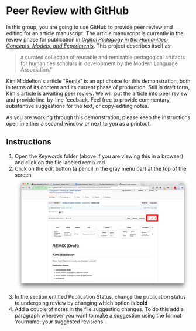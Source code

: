 # Peer Review with GitHub

In this group, you are going to use GitHub to provide peer review and editing for an article manuscript. The article manuscript is currently in the review phase for publication in [*Digital Pedagogy in the Humanities: Concepts, Models, and Experiments*](https://digitalpedagogy.commons.mla.org/). This project describes itself as:
>a curated collection of reusable and remixable pedagogical artifacts for humanities scholars in development by the Modern Language Association." 

Kim Middelton's article "Remix" is an apt choice for this demonstration, both in terms of its content and its current phase of production. Still in draft form, Kim's article is awaiting peer review.  We will put the article into peer review and provide line-by-line feedback.  Feel free to provide commentary, substantive suggestions for the text, or copy-editing notes.  

As you are working through this demonstration, please keep the instructions open in either a second window or next to you as a printout.

## Instructions

1. Open the Keywords folder (above if you are viewing this in a browser) and click on the file labeled remix.md  
2. Click on the edit button (a pencil in the gray menu bar) at the top of the screen
![screenshot](keywords/images/gitEdit-Screenshot.png)
3. In the section entitled Publication Status, change the publication status to undergoing review by changing which option is **bold**
4. Add a couple of notes in the file suggesting changes. To do this add a paragraph wherever you want to make a suggestion using the format Yourname: your suggested revisions.
